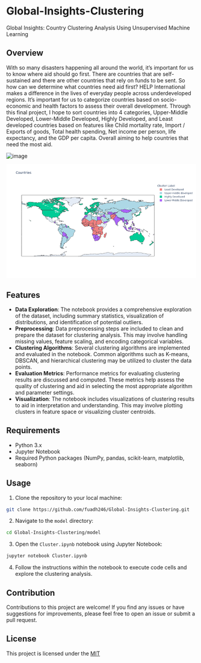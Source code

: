 # Global-Insights-Clustering
Global Insights: Country Clustering Analysis Using Unsupervised Machine Learning

## Overview
With so many disasters happening all around the world, it’s important for us to know where aid should go first. There are countries that are self-sustained and there are other countries that rely on funds to be sent. So how can we determine what countries need aid first? HELP International makes a difference in the lives of everyday people across underdeveloped regions. It’s important for us to categorize countries based on socio-economic and health factors to assess their overall development. Through this final project, I hope to sort countries into 4 categories, Upper-Middle Developed, Lower-Middle Developed, Highly Developed, and Least developed countries based  on features like Child mortality rate, Import / Exports of goods, Total health spending, Net income per person, life expectancy, and the GDP per capita. Overall aiming to help countries that need the most aid.

![image](https://github.com/fuadh246/Global-Insights-Clustering/assets/93026516/22d90da7-98f1-4f55-a3d4-b045e0694b18)

![Choropleth Map](/Img/choropleth_map_of_all_countries.png)

## Features
- **Data Exploration**: The notebook provides a comprehensive exploration of the dataset, including summary statistics, visualization of distributions, and identification of potential outliers.
- **Preprocessing**: Data preprocessing steps are included to clean and prepare the dataset for clustering analysis. This may involve handling missing values, feature scaling, and encoding categorical variables.
- **Clustering Algorithms**: Several clustering algorithms are implemented and evaluated in the notebook. Common algorithms such as K-means, DBSCAN, and hierarchical clustering may be utilized to cluster the data points.
- **Evaluation Metrics**: Performance metrics for evaluating clustering results are discussed and computed. These metrics help assess the quality of clustering and aid in selecting the most appropriate algorithm and parameter settings.
- **Visualization**: The notebook includes visualizations of clustering results to aid in interpretation and understanding. This may involve plotting clusters in feature space or visualizing cluster centroids.

## Requirements
- Python 3.x
- Jupyter Notebook
- Required Python packages (NumPy, pandas, scikit-learn, matplotlib, seaborn)

## Usage
1. Clone the repository to your local machine:
```bash
git clone https://github.com/fuadh246/Global-Insights-Clustering.git
```
2. Navigate to the `model` directory:
```bash
cd Global-Insights-Clustering/model
```
3. Open the `Cluster.ipynb` notebook using Jupyter Notebook:
```bash
jupyter notebook Cluster.ipynb
```
4. Follow the instructions within the notebook to execute code cells and explore the clustering analysis.

## Contribution
Contributions to this project are welcome! If you find any issues or have suggestions for improvements, please feel free to open an issue or submit a pull request.

## License

This project is licensed under the [MIT](https://choosealicense.com/licenses/mit/)

